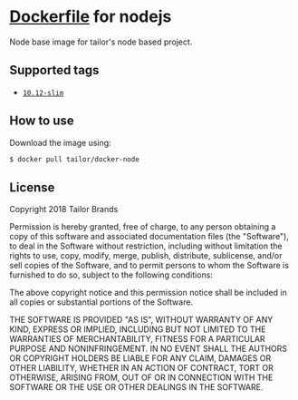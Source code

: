 # [Dockerfile](https://hub.docker.com/r/tailor/docker-node/) for nodejs

Node base image for tailor's node based project.

## Supported tags

- [`10.12-slim`](https://github.com/TailorBrands/docker-node/10/jessie-slim/Dockerfile)

## How to use

Download the image using:

```bash
$ docker pull tailor/docker-node
```

## License

Copyright 2018 Tailor Brands

Permission is hereby granted, free of charge, to any person obtaining a copy of this software and associated documentation files (the "Software"), to deal in the Software without restriction, including without limitation the rights to use, copy, modify, merge, publish, distribute, sublicense, and/or sell copies of the Software, and to permit persons to whom the Software is furnished to do so, subject to the following conditions:

The above copyright notice and this permission notice shall be included in all copies or substantial portions of the Software.

THE SOFTWARE IS PROVIDED "AS IS", WITHOUT WARRANTY OF ANY KIND, EXPRESS OR IMPLIED, INCLUDING BUT NOT LIMITED TO THE WARRANTIES OF MERCHANTABILITY, FITNESS FOR A PARTICULAR PURPOSE AND NONINFRINGEMENT. IN NO EVENT SHALL THE AUTHORS OR COPYRIGHT HOLDERS BE LIABLE FOR ANY CLAIM, DAMAGES OR OTHER LIABILITY, WHETHER IN AN ACTION OF CONTRACT, TORT OR OTHERWISE, ARISING FROM, OUT OF OR IN CONNECTION WITH THE SOFTWARE OR THE USE OR OTHER DEALINGS IN THE SOFTWARE.
